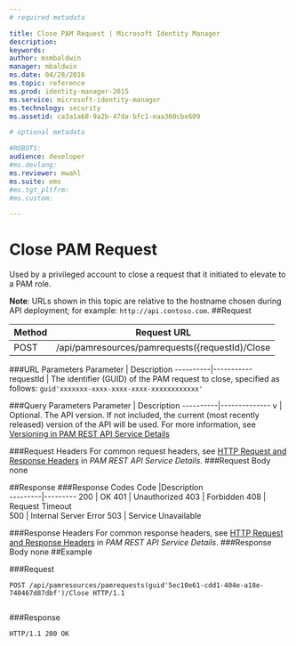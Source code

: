 ```yaml
---
# required metadata

title: Close PAM Request | Microsoft Identity Manager
description:
keywords:
author: msmbaldwin
manager: mbaldwin
ms.date: 04/28/2016
ms.topic: reference
ms.prod: identity-manager-2015
ms.service: microsoft-identity-manager
ms.technology: security
ms.assetid: ca3a1a68-9a2b-47da-bfc1-eaa360cbe609

# optional metadata

#ROBOTS:
audience: developer
#ms.devlang:
ms.reviewer: mwahl
ms.suite: ems
#ms.tgt_pltfrm:
#ms.custom:

---
```


# Close PAM Request
Used by a privileged account to close a request  that it initiated to elevate to a PAM role.

**Note**: URLs shown in this topic are relative to the hostname chosen during API deployment; for example: `http://api.contoso.com`.
##Request


Method  |Request URL  
---------|---------
POST     |/api/pamresources/pamrequests({requestId)/Close

###URL Parameters
Parameter | Description
----------|-----------
requestId | The identifier (GUID) of the PAM request to close, specified as follows: `guid'xxxxxxx-xxxx-xxxx-xxxx-xxxxxxxxxxxx'`

###Query Parameters
Parameter | Description
----------|--------------
v | Optional. The API version. If not included, the current (most recently released) version of the API will be used. For more information, see [Versioning in PAM REST API Service Details](privileged-access-management-rest-api-service-details.md#Versioning)

###Request Headers
For common request headers, see [HTTP Request and Response Headers](privileged-access-management-rest-api-service-details.md#http-request-and-response-headers) in *PAM REST API Service Details*.
###Request Body
none

##Response
###Response Codes
Code  |Description  
---------|---------
200 | OK
401 | Unauthorized
403 | Forbidden
408 | Request Timeout   
500 | Internal Server Error
503 | Service Unavailable

###Response Headers
For common response headers, see [HTTP Request and Response Headers](privileged-access-management-rest-api-service-details.md#http-request-and-response-headers) in *PAM REST API Service Details*.
###Response Body
none
##Example

###Request
```
POST /api/pamresources/pamrequests(guid'5ec10e61-cdd1-404e-a18e-740467d87dbf')/Close HTTP/1.1


```
###Response
```
HTTP/1.1 200 OK

```       
